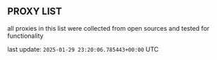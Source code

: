 ## PROXY LIST

all proxies in this list were collected from open sources and tested for functionality

last update: `2025-01-29 23:20:06.785443+00:00` UTC